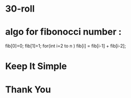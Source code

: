 # 30-roll
# algo for fibonocci number :
fib[0]=0;
fib[1]=1;
for(int i=2 to n )
fib[i] = fib[i-1] + fib[i-2];

# Keep It Simple

# Thank You
